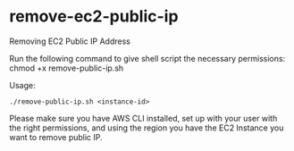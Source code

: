# remove-ec2-public-ip

Removing EC2 Public IP Address

Run the following command to give shell script the necessary permissions: chmod +x remove-public-ip.sh

Usage:

```./remove-public-ip.sh <instance-id>```

Please make sure you have AWS CLI installed, set up with your user with the right permissions, and using the region you have the EC2 Instance you want to remove public IP.
